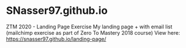 # SNasser97.github.io

ZTM 2020 - Landing Page Exercise
My landing page + with email list (mailchimp exercise as part of Zero To Mastery 2018 course)
View here: https://snasser97.github.io/landing-page/
